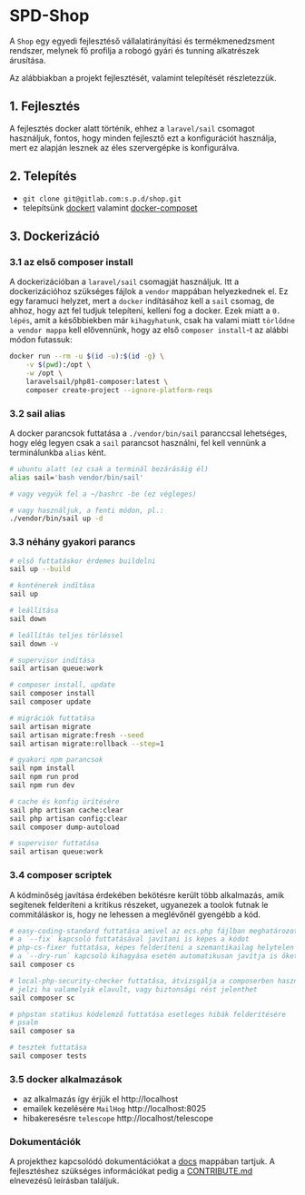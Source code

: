 # SPD-Shop

A `Shop` egy egyedi fejlesztéső vállalatirányítási és termékmenedzsment rendszer, melynek fő profilja a robogó gyári és tunning alkatrészek árusítása.

Az alábbiakban a projekt fejlesztését, valamint telepítését részletezzük.

## 1. Fejlesztés

A fejlesztés docker alatt történik, ehhez a `laravel/sail` csomagot használjuk, fontos, hogy minden fejlesztő ezt a konfigurációt használja, mert ez alapján lesznek az éles szervergépke is konfigurálva.

## 2. Telepítés

-  `git clone git@gitlab.com:s.p.d/shop.git`
- telepítsünk [dockert](https://docs.docker.com/engine/install/ubuntu/) valamint [docker-composet](https://docs.docker.com/compose/install/)


## 3. Dockerizáció

### 3.1 az első composer install

A dockerizációban a `laravel/sail` csomagját használjuk. Itt a dockerizációhoz szükséges fájlok a `vendor` mappában helyezkednek el.
Ez egy faramuci helyzet, mert a `docker` indításához kell a `sail` csomag, de ahhoz, hogy azt fel tudjuk telepíteni, kelleni fog a docker.
Ezek miatt a `0. lépés`, amit a későbbiekben már `kihagyhatunk`, csak ha valami miatt `törlődne a vendor mappa` kell elővennünk, hogy az első `composer install`-t az alábbi módon futassuk:

```bash
docker run --rm -u $(id -u):$(id -g) \
    -v $(pwd):/opt \
    -w /opt \
    laravelsail/php81-composer:latest \
    composer create-project --ignore-platform-reqs
```

### 3.2 sail alias

A docker parancsok futtatása a `./vendor/bin/sail` paranccsal lehetséges, hogy elég legyen csak a `sail` parancsot használni, fel kell vennünk a terminálunkba `alias` ként.

```bash
# ubuntu alatt (ez csak a terminál bezárásáig él)
alias sail='bash vendor/bin/sail'

# vagy vegyük fel a ~/bashrc -be (ez végleges)

# vagy használjuk, a fenti módon, pl.:
./vendor/bin/sail up -d
```

### 3.3 néhány gyakori parancs

```bash
# első futtatáskor érdemes buildelni
sail up --build

# konténerek indítása
sail up

# leállítása
sail down

# leállítás teljes törléssel
sail down -v

# supervisor indítása
sail artisan queue:work

# composer install, update
sail composer install
sail composer update

# migrációk futtatása
sail artisan migrate
sail artisan migrate:fresh --seed
sail artisan migrate:rollback --step=1

# gyakori npm parancsok
sail npm install
sail npm run prod
sail npm run dev

# cache és konfig ürítésére
sail php artisan cache:clear 
sail php artisan config:clear
sail composer dump-autoload

# supervisor futtatása
sail artisan queue:work
```

### 3.4 composer scriptek

A kódminőség javítása érdekében bekötésre került több alkalmazás, amik segítenek felderíteni a kritikus részeket, ugyanezek a toolok futnak le commitáláskor is, hogy ne lehessen a meglévőnél gyengébb a kód.

```bash
# easy-coding-standard futtatása amivel az ecs.php fájlban meghatározott standardok betartását ellenőrzizzük
# a `--fix` kapcsoló futtatásával javítani is képes a kódot
# php-cs-fixer futtatása, képes felderíteni a szemantikailag helytelen részeket
# a `--dry-run` kapcsoló kihagyása esetén automatikusan javítja is őket
sail composer cs

# local-php-security-checker futtatása, átvizsgálja a composerben használt csomagokat
# jelzi ha valamelyik elavult, vagy biztonsági rést jelenthet
sail composer sc

# phpstan statikus kódelemző futtatása esetleges hibák felderítésére
# psalm
sail composer sa

# tesztek futtatása
sail composer tests
```

### 3.5 docker alkalmazások

- az alkalmazás így érjük el http://localhost
- emailek kezelésére `MailHog` http://localhost:8025
- hibakeresésre `telescope` http://localhost/telescope

### Dokumentációk

A projekthez kapcsolódó dokumentációkat a [docs](/docs) mappában tartjuk. A fejlesztéshez szükséges információkat pedig a [CONTRIBUTE.md](CONTRIBUTE.md) elnevezésű leírásban találjuk.
